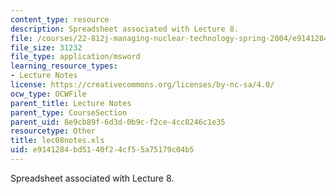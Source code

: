 ```yaml
---
content_type: resource
description: Spreadsheet associated with Lecture 8.
file: /courses/22-812j-managing-nuclear-technology-spring-2004/e9141284bd5140f24cf55a75179c04b5_lec08notes.xls
file_size: 31232
file_type: application/msword
learning_resource_types:
- Lecture Notes
license: https://creativecommons.org/licenses/by-nc-sa/4.0/
ocw_type: OCWFile
parent_title: Lecture Notes
parent_type: CourseSection
parent_uid: 8e9cb89f-6d3d-0b9c-f2ce-4cc8246c1e35
resourcetype: Other
title: lec08notes.xls
uid: e9141284-bd51-40f2-4cf5-5a75179c04b5
---
```

Spreadsheet associated with Lecture 8.